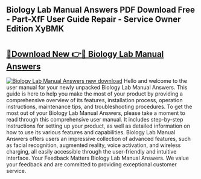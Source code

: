 ## Biology Lab Manual Answers PDF Download Free - Part-XfF User Guide Repair - Service Owner Edition XyBMK

# <h2><a href="http://bc53896.oget.top/?id=Biology+Lab+Manual+Answers">🔗Download New 👉🔴 Biology Lab Manual Answers</a></h2>

[![Biology Lab Manual Answers new download](https://i.imgur.com/5g1atiW.png)](http://bc53896.oget.top/?id=Biology+Lab+Manual+Answers)
Hello and welcome to the user manual for your newly unpacked Biology Lab Manual Answers. This guide is here to help you make the most of your product by providing a comprehensive overview of its features, installation process, operation instructions, maintenance tips, and troubleshooting procedures. To get the most out of your Biology Lab Manual Answers, please take a moment to read through this comprehensive user manual. It includes step-by-step instructions for setting up your product, as well as detailed information on how to use its various features and capabilities. Biology Lab Manual Answers offers users an impressive collection of advanced features, such as facial recognition, augmented reality, voice activation, and wireless charging, all easily accessible through the user-friendly and intuitive interface. Your Feedback Matters Biology Lab Manual Answers. We value your feedback and are committed to providing exceptional customer service.
